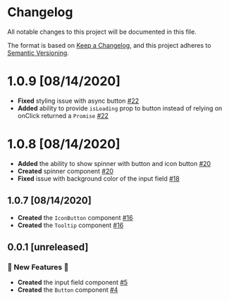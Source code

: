 # Changelog

All notable changes to this project will be documented in this file.

The format is based on [Keep a Changelog](https://keepachangelog.com/en/1.0.0/),
and this project adheres to [Semantic Versioning](https://semver.org/spec/v2.0.0.html).

# 1.0.9 [08/14/2020]

-   **Fixed** styling issue with async button [#22](https://github.com/EricTurf/t-components/pull/22)
-   **Added** ability to provide `isLoading` prop to button instead of relying on onClick returned a `Promise` [#22](https://github.com/EricTurf/t-components/pull/22)

# 1.0.8 [08/14/2020]

-   **Added** the ability to show spinner with button and icon button [#20](https://github.com/EricTurf/t-components/pull/20)
-   **Created** spinner component [#20](https://github.com/EricTurf/t-components/pull/20)
-   **Fixed** issue with background color of the input field [#18](https://github.com/EricTurf/t-components/pull/18)

## 1.0.7 [08/14/2020]

-   **Created** the `IconButton` component [#16](https://github.com/EricTurf/t-components/pull/16)
-   **Created** the `Tooltip` component [#16](https://github.com/EricTurf/t-components/pull/16)

## 0.0.1 [unreleased]

### 🦄 New Features 🦄

-   **Created** the input field component [#5](https://github.com/EricTurf/t-components/pull/5)
-   **Created** the `Button` component [#4](https://github.com/EricTurf/t-components/pull/4)

